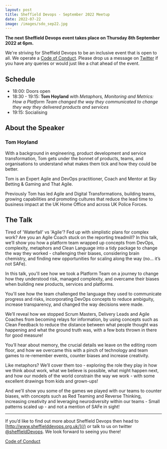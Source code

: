 ```yaml
---
layout: post
title: Sheffield Devops - September 2022 Meetup
date: 2022-07-22
image: /images/sdo_sep22.jpg
---
```


**The next Sheffield Devops event takes place on Thursday 8th September 2022 at 6pm.**

We're striving for Sheffield Devops to be an inclusive event that is open to all. We operate a [Code of Conduct](http://www.sheffielddevops.org.uk/post/166824850299/code-of-conduct). Please drop us a message on [Twitter](https://twitter.com/sheffieldDevops) if you have any queries or would just like a chat ahead of the event.

## Schedule

- 18:00: Doors open
- 18:30 - 19:15: **Tom Hoyland** with *Metaphors, Monitoring and Metrics: How a Platform Team changed the way they communicated to change they way they delivered products and services*
- 19:15: Socialising

## About the Speaker

### Tom Hoyland

With a background in engineering, product development and service transformation, Tom gets under the bonnet of products, teams, and organisations to understand what makes them tick and how they could be better.

Tom is an Expert Agile and DevOps practitioner, Coach and Mentor at Sky Betting & Gaming and That Agile.

Previously Tom has led Agile and Digital Transformations, building teams, growing capabilities and promoting cultures that reduce the lead time to business impact at the UK Home Office and across UK Police Forces.

## The Talk

Tired of 'Waterfall' vs 'Agile'? Fed up with simplistic plans for complex work? Are you an Agile Coach stuck on the reporting treadmill? In this talk, we’ll show you how a platform team wrapped up concepts from DevOps, complexity, metaphors and Clean Language into a tidy package to change the way they worked - challenging their biases, considering brain chemistry, and finding new opportunities for scaling along the way (no… it’s not SAFe).


In this talk, you'll see how we took a Platform Team on a journey to change how they understood risk, managed complexity, and overcame their biases when building new products, services and platforms.

You'll see how the team challenged the language they used to communicate progress and risks, incorporating DevOps concepts to reduce ambiguity, increase transparency, and changed the way decisions were made.

We’ll reveal how we stopped Scrum Masters, Delivery Leads and Agile Coaches from becoming relays for information, by using concepts such as Clean Feedback to reduce the distance between what people thought was happening and what the ground truth was, with a few bots thrown in there for good measure!

You’ll hear about memory, the crucial details we leave on the editing room floor, and how we overcame this with a pinch of technology and team games to re-remember events, counter biases and increase creativity.

Like metaphors? We’ll cover them too - exploring the role they play in how we think about work, what we believe is possible, what might happen next, and how our models of the world constrain the way we work - with some excellent drawings from kids and grown-ups!

And we'll show you some of the games we played with our teams to counter biases, with concepts such as Red Teaming and Reverse Thinking, increasing creativity and leveraging neurodiversity within our teams - Small patterns scaled up - and not a mention of SAFe in sight!

---

If you’d like to find out more about Sheffield Devops then head to [http://www.sheffielddevops.org.uk/](/) or talk to us on twitter [@sheffieldDevops](https://twitter.com/sheffieldDevops). We look forward to seeing you there!

[Code of Conduct](/code-of-conduct)
